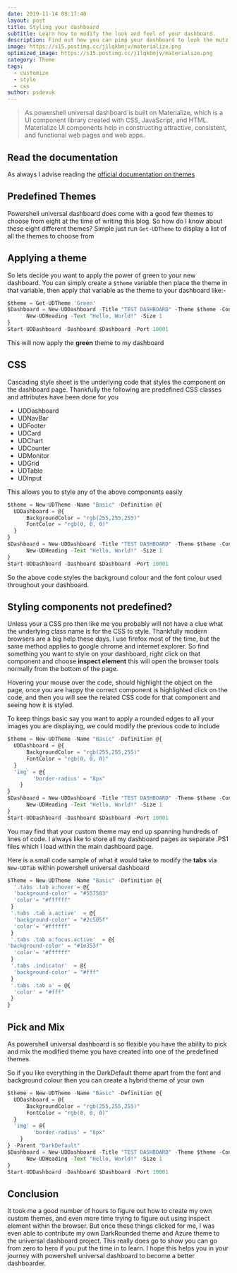 ```yaml
---
date: 2019-11-14 08:17:40
layout: post
title: Styling your dashboard
subtitle: Learn how to modify the look and feel of your dashboard.
description: Find out how you can pimp your dashboard to look the mutz nutz.
image: https://s15.postimg.cc/j1lqkbmjv/materialize.png
optimized_image: https://s15.postimg.cc/j1lqkbmjv/materialize.png
category: Theme
tags:
  - customize
  - style
  - css
author: psdevuk
---
```


> As powershell universal dashboard is built on Materialize, which is a UI component library created with CSS, JavaScript, and HTML. Materialize UI components help in constructing attractive, consistent, and functional web pages and web apps.

## Read the documentation

As always I advise reading the <a href="https://docs.universaldashboard.io/look-and-feel/themes">official documentation on themes</a>

## Predefined Themes

Powershell universal dashboard does come with a good few themes to choose from eight at the time of writing this blog. So how do I know about these eight different themes? Simple just run `Get-UDTheme` to display a list of all the themes to choose from

## Applying a theme

So lets decide you want to apply the power of green to your new dashboard. You can simply create a `$theme` variable then place the theme in that variable, then apply that variable as the theme to your dashboard like:-

```js
$theme = Get-UDTheme 'Green'
$Dashboard = New-UDDashboard -Title "TEST DASHBOARD" -Theme $theme -Content {
      New-UDHeading -Text "Hello, World!" -Size 1
}
Start-UDDashboard -Dashboard $Dashboard -Port 10001
```

This will now apply the **green** theme to my dashboard

## CSS

Cascading style sheet is the underlying code that styles the component on the dashboard page. Thankfully the following are predefined CSS classes and attributes have been done for you

- UDDashboard
- UDNavBar
- UDFooter
- UDCard
- UDChart
- UDCounter
- UDMonitor
- UDGrid
- UDTable
- UDInput

This allows you to style any of the above components easily

```js
$theme = New-UDTheme -Name "Basic" -Definition @{
  UDDashboard = @{
      BackgroundColor = "rgb(255,255,255)"
      FontColor = "rgb(0, 0, 0)"
  }
}
$Dashboard = New-UDDashboard -Title "TEST DASHBOARD" -Theme $theme -Content {
      New-UDHeading -Text "Hello, World!" -Size 1
}
Start-UDDashboard -Dashboard $Dashboard -Port 10001
```

So the above code styles the background colour and the font colour used throughout your dashboard.

## Styling components not predefined?

Unless your a CSS pro then like me you probably will not have a clue what the underlying class name is for the CSS to style. Thankfully modern browsers are a big help these days. I use firefox most of the time, but the same method applies to google chrome and internet explorer. So find something you want to style on your dashboard, right click on that component and choose **inspect element** this will open the browser tools normally from the bottom of the page.

Hovering your mouse over the code, should highlight the object on the page, once you are happy the correct component is highlighted click on the code, and then you will see the related CSS code for that component and seeing how it is styled.

To keep things basic say you want to apply a rounded edges to all your images you are displaying, we could modify the previous code to include

```js
$theme = New-UDTheme -Name "Basic" -Definition @{
  UDDashboard = @{
      BackgroundColor = "rgb(255,255,255)"
      FontColor = "rgb(0, 0, 0)"
  }
  'img' = @{
        'border-radius' = "8px"
    }
}
$Dashboard = New-UDDashboard -Title "TEST DASHBOARD" -Theme $theme -Content {
      New-UDHeading -Text "Hello, World!" -Size 1
}
Start-UDDashboard -Dashboard $Dashboard -Port 10001
```

You may find that your custom theme may end up spanning hundreds of lines of code. I always like to store all my dashboard pages as separate .PS1 files which I load within the main dashboard page.

Here is a small code sample of what it would take to modify the **tabs** via `New-UDTab` within powershell universal dashboard

```js
$Theme = New-UDTheme -Name "Basic" -Definition @{
  '.tabs .tab a:hover'= @{
  'background-color' = "#557583"
  'color'= "#ffffff"
 }
 '.tabs .tab a.active'  = @{
  'background-color' = "#2c505f"
  'color'= "#ffffff"
 }
 '.tabs .tab a:focus.active'  = @{
'background-color' = "#1e353f"
  'color'= "#ffffff"
 }
 '.tabs .indicator'  = @{
  'background-color' = "#fff"
 }
 '.tabs .tab a' = @{
  'color' = "#fff"
 }
}
```

## Pick and Mix

As powershell universal dashboard is so flexible you have the ability to pick and mix the modified theme you have created into one of the predefined themes.

So if you like everything in the DarkDefault theme apart from the font and background colour then you can create a hybrid theme of your own

```js
$theme = New-UDTheme -Name "Basic" -Definition @{
  UDDashboard = @{
      BackgroundColor = "rgb(255,255,255)"
      FontColor = "rgb(0, 0, 0)"
  }
  'img' = @{
        'border-radius' = "8px"
    }
} -Parent "DarkDefault"
$Dashboard = New-UDDashboard -Title "TEST DASHBOARD" -Theme $theme -Content {
      New-UDHeading -Text "Hello, World!" -Size 1
}
Start-UDDashboard -Dashboard $Dashboard -Port 10001
```

## Conclusion

It took me a good number of hours to figure out how to create my own custom themes, and even more time trying to figure out using inspect element within the browser. But once these things clicked for me, I was even able to contribute my own DarkRounded theme and Azure theme to the universal dashboard project. This really does go to show you can go from zero to hero if you put the time in to learn. I hope this helps you in your journey with powershell universal dashboard to become a better dashboarder.
